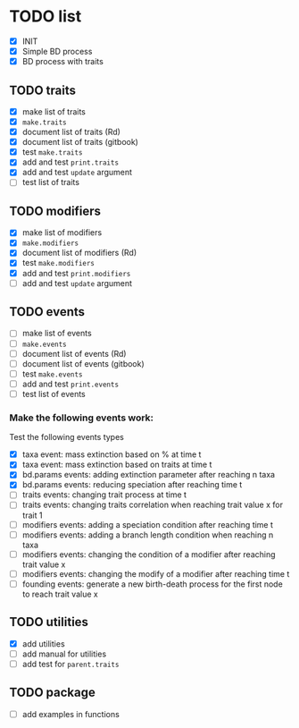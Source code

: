 # TODO list

 - [x] INIT
 - [x] Simple BD process
 - [x] BD process with traits

## TODO traits

 - [x] make list of traits
 - [x] `make.traits`
 - [x] document list of traits (Rd)
 - [x] document list of traits (gitbook)
 - [x] test `make.traits`
 - [x] add and test `print.traits`
 - [x] add and test `update` argument
 - [ ] test list of traits

## TODO modifiers

 - [x] make list of modifiers
 - [x] `make.modifiers`
 - [x] document list of modifiers (Rd)
 - [x] test `make.modifiers`
 - [x] add and test `print.modifiers`
 - [ ] add and test `update` argument

## TODO events

 - [ ] make list of events
 - [ ] `make.events`
 - [ ] document list of events (Rd)
 - [ ] document list of events (gitbook)
 - [ ] test `make.events`
 - [ ] add and test `print.events`
 - [ ] test list of events

### Make the following events work:
Test the following events types
 - [x] taxa event: mass extinction based on % at time t
 - [x] taxa event: mass extinction based on traits at time t
 - [x] bd.params events: adding extinction parameter after reaching n taxa
 - [x] bd.params events: reducing speciation after reaching time t
 - [ ] traits events: changing trait process at time t
 - [ ] traits events: changing traits correlation when reaching trait value x for trait 1
 - [ ] modifiers events: adding a speciation condition after reaching time t
 - [ ] modifiers events: adding a branch length condition when reaching n taxa
 - [ ] modifiers events: changing the condition of a modifier after reaching trait value x
 - [ ] modifiers events: changing the modify of a modifier after reaching time t
 - [ ] founding events: generate a new birth-death process for the first node to reach trait value x

## TODO utilities
 
 - [x] add utilities
 - [ ] add manual for utilities
 - [ ] add test for `parent.traits`

## TODO package

 - [ ] add examples in functions